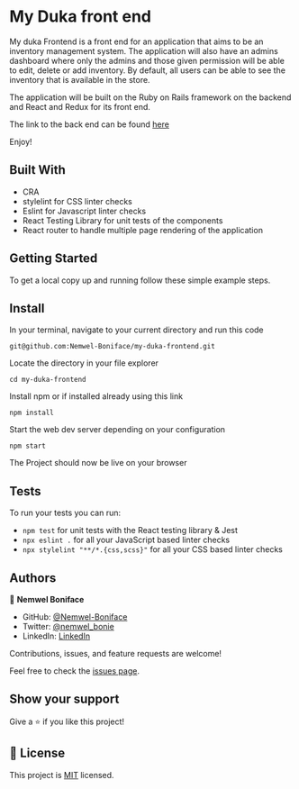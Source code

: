 # My Duka front end

My duka Frontend is a front end for an application that aims to be an inventory management system. The application will also have an admins dashboard where only the admins and those given permission will be able to edit, delete or add inventory. By default, all users can be able to see the inventory that is available in the store.


The application will be built on the Ruby on Rails framework on the backend and React and Redux for its front end.


The link to the back end can be found [here](https://github.com/Nemwel-Boniface/my-duka-backend)


Enjoy!


## Built With

- CRA
- stylelint for CSS linter checks
- Eslint for Javascript linter checks
- React Testing Library for unit tests of the components
- React router to handle multiple page rendering of the application


## Getting Started

To get a local copy up and running follow these simple example steps.

## Install

In your terminal, navigate to your current directory and run this code

`git@github.com:Nemwel-Boniface/my-duka-frontend.git`

Locate the directory in your file explorer

`cd my-duka-frontend`

Install npm or if installed already using this link

`npm install`

Start the web dev server depending on your configuration

`npm start`

The Project should now be live on your browser

## Tests
To run your tests you can run:
- `npm test` for unit tests with the React testing library & Jest
- `npx eslint .` for all your JavaScript based linter checks
- `npx stylelint "**/*.{css,scss}"` for all your CSS based linter checks

## Authors

👤 **Nemwel Boniface**

- GitHub: [@Nemwel-Boniface ](https://github.com/Nemwel-Boniface)
- Twitter: [@nemwel_bonie](https://twitter.com/nemwel_bonie)
- LinkedIn: [LinkedIn](https://www.linkedin.com/in/nemwel-nyandoro-aa1b2620b/)

Contributions, issues, and feature requests are welcome!

Feel free to check the [issues page](https://github.com/Nemwel-Boniface/my-duka-frontend/issues).

## Show your support

Give a ⭐️ if you like this project!
## 📝 License

This project is [MIT](./MIT.md) licensed.